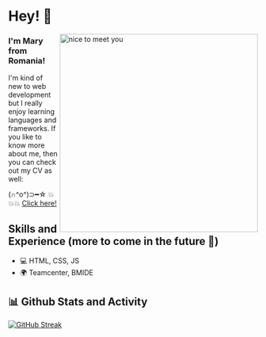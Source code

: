 # Hey! 👋

<img align="right" alt="nice to meet you" width="400" src="https://user-images.githubusercontent.com/121255853/219863916-8c18b006-40aa-4341-b14c-ac21cdfbe72d.png"/>

### I'm Mary from Romania! 
I'm kind of new to web development but I really enjoy learning languages and frameworks. If you like to know more about me, then you can check out my CV as well:

(∩^o^)⊃━☆ 💥💥💥 [Click here!](https://maryfru.github.io/)

## Skills and Experience (more to come in the future 🙈)
* 💻 HTML, CSS, JS
* 🌍 Teamcenter, BMIDE 

## 📊 Github Stats and Activity </h2>
[![GitHub Streak](https://streak-stats.demolab.com/?user=maryfru&theme=highcontrast)](https://git.io/streak-stats)
